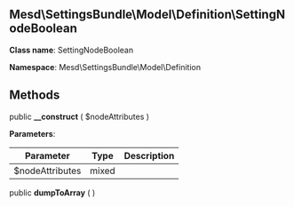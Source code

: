 Mesd\SettingsBundle\Model\Definition\SettingNodeBoolean
---------------

    

    


**Class name**: SettingNodeBoolean

**Namespace**: Mesd\SettingsBundle\Model\Definition











Methods
-------


public **__construct** ( $nodeAttributes )











**Parameters**:

| Parameter | Type | Description |
|-----------|------|-------------|
| $nodeAttributes | mixed |  |


public **dumpToArray** (  )











